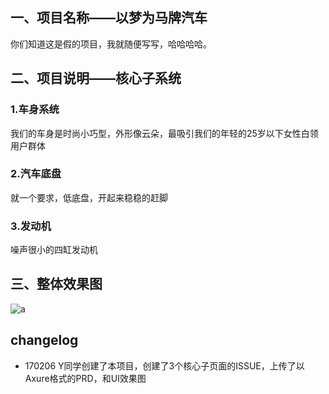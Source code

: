 ## 一、项目名称——以梦为马牌汽车
你们知道这是假的项目，我就随便写写，哈哈哈哈。
## 二、项目说明——核心子系统
### 1.车身系统
我们的车身是时尚小巧型，外形像云朵，最吸引我们的年轻的25岁以下女性白领用户群体
### 2.汽车底盘
就一个要求，低底盘，开起来稳稳的赶脚
### 3.发动机
噪声很小的四缸发动机
## 三、整体效果图

![a](http://pic36.nipic.com/20131202/455997_174805023000_2.jpg)
## changelog
- 170206 Y同学创建了本项目，创建了3个核心子页面的ISSUE，上传了以Axure格式的PRD，和UI效果图
